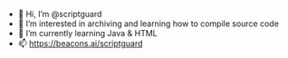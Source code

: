 - 👋 Hi, I’m @scriptguard
- 👀 I’m interested in archiving and learning how to compile source code
- 🌱 I’m currently learning Java & HTML
- 📫 https://beacons.ai/scriptguard

<!---
scriptguard/scriptguard is a ✨ special ✨ repository because its `README.md` (this file) appears on your GitHub profile.
You can click the Preview link to take a look at your changes.
--->
